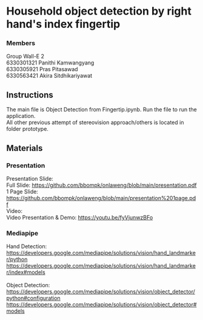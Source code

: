 # Household object detection by right hand's index fingertip
### Members <br/>
Group Wall-E 2<br/>
6330301321 Panithi Kamwangyang <br/>
6330305921 Pras Pitasawad <br/>
6330563421 Akira Sitdhikariyawat <br/>

## Instructions
The main file is Object Detection from Fingertip.ipynb. Run the file to run the application.<br/>
All other previous attempt of stereovision approach/others is located in folder prototype.<br/>

## Materials
### Presentation
Presentation Slide: <br/>
Full Slide: https://github.com/bbompk/onlaweng/blob/main/presentation.pdf<br/>
1 Page Slide: https://github.com/bbompk/onlaweng/blob/main/presentation%201page.pdf<br/>
Video: <br/>
Video Presentation & Demo: https://youtu.be/fyVjunwzBFo<br/>

### Mediapipe 
Hand Detection: <br/>
https://developers.google.com/mediapipe/solutions/vision/hand_landmarker/python <br/>
https://developers.google.com/mediapipe/solutions/vision/hand_landmarker/index#models <br/>
<br/>
Object Detection: <br/>
https://developers.google.com/mediapipe/solutions/vision/object_detector/python#configuration <br/>
https://developers.google.com/mediapipe/solutions/vision/object_detector#models <br/>



